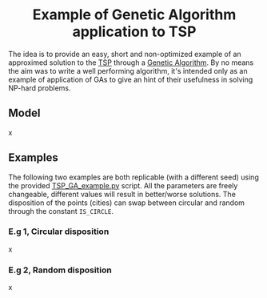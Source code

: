 <h1 align="center"><b>Example of Genetic Algorithm application to TSP</b></h1>

The idea is to provide an easy, short and non-optimized example of an approximed solution to the [TSP](https://en.wikipedia.org/wiki/Travelling_salesman_problem) through a [Genetic Algorithm](https://en.wikipedia.org/wiki/Genetic_algorithm). 
By no means the aim was to write a well performing algorithm, it's intended only as an example of application of GAs to give an hint of their usefulness in solving NP-hard problems.

## Model
x

## Examples
The following two examples are both replicable (with a different seed) using the provided [TSP_GA_example.py](https://github.com/Mark-Zampedroni/genetic-algorithm-example-TSP/blob/main/TSP_GA_example.py) script. All the parameters are freely changeable, different values will result in better/worse solutions. The disposition of the points (cities) can swap between circular and random through the constant ```IS_CIRCLE```.

### E.g 1, Circular disposition
x

### E.g 2, Random disposition
x
